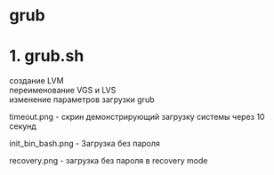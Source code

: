 # grub
# 1.  grub.sh
создание LVM  
переименование VGS и LVS  
изменение параметров загрузки grub  

timeout.png - скрин демонстрирующий загрузку системы через 10 секунд

init_bin_bash.png - Загрузка без пароля

recovery.png - загрузка без пароля в recovery mode